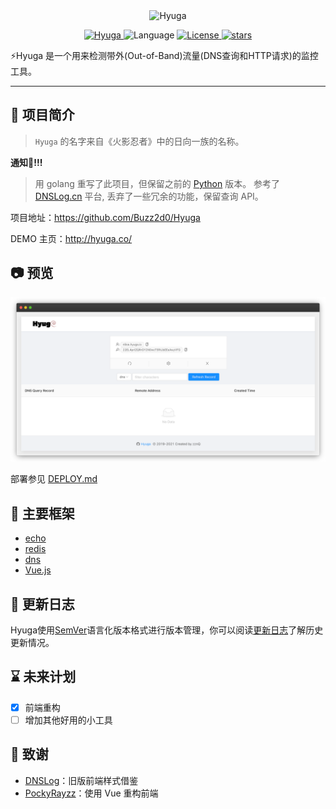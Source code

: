 <div align="center" >
    <img src="./docs/hyuga.png" width="280" alt="Hyuga" />
</div>
<p align="center">
    <a href="https://github.com/Buzz2d0/Hyuga">
        <img alt="Hyuga" src="https://img.shields.io/badge/Hyuga-1.0.0-yellow"/>
    </a>
    <img src="https://img.shields.io/badge/Language-Golang-blue" alt="Language" />
    <a href="https://github.com/Buzz2d0/Hyuga/blob/master/LICENSE">
        <img alt="License" src="https://img.shields.io/github/license/Buzz2d0/Hyuga"/>
    </a>
    <a href="https://github.com/Buzz2d0/Hyuga/stargazers">
        <img alt="stars" src="https://img.shields.io/github/stars/Buzz2d0/Hyuga"/>
    </a>
 </p>
⚡️Hyuga 是一个用来检测带外(Out-of-Band)流量(DNS查询和HTTP请求)的监控工具。

---
## 🎉 项目简介
> `Hyuga` 的名字来自《火影忍者》中的日向一族的名称。


**通知📣!!!**
> 用 golang 重写了此项目，但保留之前的 [Python](https://github.com/Buzz2d0/Hyuga/tree/python) 版本。
> 参考了 [DNSLog.cn](http://dnslog.cn/) 平台, 丢弃了一些冗余的功能，保留查询 API。

项目地址：https://github.com/Buzz2d0/Hyuga

DEMO 主页：http://hyuga.co/

## 📷 预览
![demo.png](./docs/demo.png)

部署参见 [DEPLOY.md](./DEPLOY.md)

## 👏 主要框架

- [echo](https://github.com/labstack/echo/)
- [redis](https://github.com/go-redis/redis/)
- [dns](https://github.com/miekg/dns/)
- [Vue.js](https://cn.vuejs.org)

## 📝 更新日志

Hyuga使用[SemVer](https://semver.org/)语言化版本格式进行版本管理，你可以阅读[更新日志](./CHANGELOG.md)了解历史更新情况。

## ⌛ 未来计划

 - [x] 前端重构
 - [ ] 增加其他好用的小工具

## 🙏 致谢

- [DNSLog](http://dnslog.cn)：旧版前端样式借鉴
- [PockyRayzz](https://github.com/PockyRayzz)：使用 Vue 重构前端